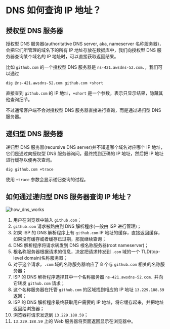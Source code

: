 # DNS 如何查询 IP 地址？

## 授权型 DNS 服务器

授权型 DNS 服务器(authoritative DNS server, aka, nameserver 名称服务器)，会把它们所管理的域名下的所有 IP 地址存放在数据库中，我们向授权型 DNS 服务器查询某个域名的 IP 地址时，可以直接获取返回结果。

比如 `github.com` 的一个授权型 DNS 服务器是 `ns-421.awsdns-52.com.`，我们可以通过

```
dig @ns-421.awsdns-52.com github.com +short
```

直接查到 `github.com` 的 IP 地址，`+short` 是一个参数，表示只显示结果，隐藏其他查询细节。

不过通常客户端不会对授权型 DNS 服务器直接进行查询，而是通过递归型 DNS 服务器。

## 递归型 DNS 服务器

递归型 DNS 服务器(recursive DNS server)并不知道哪个域名对应哪个 IP 地址，它们是通过向授权型 DNS 服务器询问，最终找到正确的 IP 地址，然后把 IP 地址进行缓存以便再次查询。

```
dig github.com +trace
```

使用 `+trace` 参数会显示递归查询的过程。

## 如何通过递归型 DNS 服务器查询 IP 地址？

![how_dns_works](../assets/dns.png)

1. 用户在浏览器中输入 `github.com`；
2. `github.com` 请求被路由到 DNS 解析程序(一般由 ISP 进行管理)；
3. 如果 ISP 的 DNS 解析程序上有 `github.com` IP 地址的缓存，直接返回缓存，如果没有缓存或者缓存已过期，那就继续查询；
4. DNS 解析程序将请求转发到 DNS 根名称服务器(root nameserver)；
5. 根名称服务器根据请求的信息，决定把请求转发到 `.com` 域的一个 TLD(top-level domain)名称服务器；
6. 对于这个请求，`.com` 域的名称服务器响应了 8 个与 `github.com` 相关的名称服务器；
7. ISP 的 DNS 解析程序选择其中一个名称服务器 `ns-421.awsdns-52.com.` 并向它转发 `github.com` 请求；
8. 这个名称服务器在托管 `github.com` 的区域找到相应的 IP 地址 `13.229.188.59` 返回；
9. ISP 的 DNS 解析程序最终获取用户需要的 IP 地址，将它缓存起来，并把地址返回给浏览器；
10. 浏览器将请求发送到 `13.229.188.59`；
11. `13.229.188.59` 上的 Web 服务器将页面返回显示在浏览器中。
